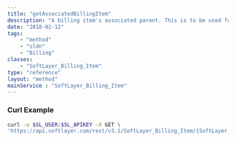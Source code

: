 ```yaml
---
title: "getAssociatedBillingItem"
description: "A billing item's associated parent. This is to be used for billing items that are 'floating', and therefore are not child items of any parent billing item. If it is desired to associate an item to another, populate this with the SoftLayer_Billing_Item ID of that associated parent item."
date: "2018-02-12"
tags:
    - "method"
    - "sldn"
    - "Billing"
classes:
    - "SoftLayer_Billing_Item"
type: "reference"
layout: "method"
mainService : "SoftLayer_Billing_Item"
---
```


### Curl Example
```bash
curl -u $SL_USER:$SL_APIKEY -X GET \
'https://api.softlayer.com/rest/v3.1/SoftLayer_Billing_Item/{SoftLayer_Billing_ItemID}/getAssociatedBillingItem'
```
